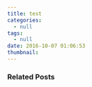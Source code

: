 ```yaml
---
title: test
categories:
  - null
tags:
  - null
date: 2016-10-07 01:06:53
thumbnail:
---
```


### Related Posts